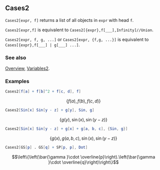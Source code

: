 ## Cases2

`Cases2[expr, f]` returns a list of all objects in `expr` with head `f`.

`Cases2[expr,f]` is equivalent to `Cases2[{expr},f[___],Infinity]//Union`.

`Cases2[expr, f, g, ...]` or `Cases2[expr, {f,g, ...}]` is equivalent to `Cases[{expr},f[___] | g[___] ...]`.

### See also

[Overview](Extra/FeynCalc.md), [Variables2](Variables2.md).

### Examples

```mathematica
Cases2[f[a] + f[b]^2 + f[c, d], f]
```

$$\{f(a),f(b),f(c,d)\}$$

```mathematica
Cases2[Sin[x] Sin[y - z] + g[y], Sin, g]
```

$$\{g(y),\sin (x),\sin (y-z)\}$$

```mathematica
Cases2[Sin[x] Sin[y - z] + g[x] + g[a, b, c], {Sin, g}]
```

$$\{g(x),g(a,b,c),\sin (x),\sin (y-z)\}$$

```mathematica
Cases2[GS[p] . GS[q] + SP[p, p], Dot]
```

$$\left\{\left(\bar{\gamma }\cdot \overline{p}\right).\left(\bar{\gamma }\cdot \overline{q}\right)\right\}$$